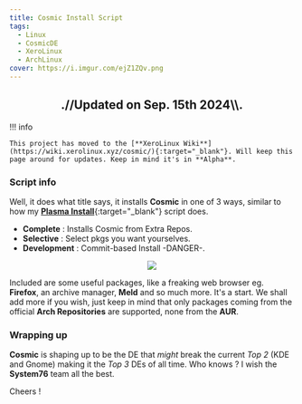```yaml
---
title: Cosmic Install Script
tags:
  - Linux
  - CosmicDE
  - XeroLinux
  - ArchLinux
cover: https://i.imgur.com/ejZ1ZQv.png
---
```


<h2 align="center">.//Updated on Sep. 15th 2024\\.</h2>

!!! info

    This project has moved to the [**XeroLinux Wiki**](https://wiki.xerolinux.xyz/cosmic/){:target="_blank"}. Will keep this page around for updates. Keep in mind it's in **Alpha**.

### Script info

Well, it does what title says, it installs **Cosmic** in one of 3 ways, similar to how my [**Plasma Install**](https://xerolinux.xyz/news/xerolinux-plasma/){:target="_blank"} script does.

- **Complete**     : Installs Cosmic from Extra Repos.
- **Selective**    : Select pkgs you want yourselves.
- **Development**  : Commit-based Install -DANGER-.

<p align="center">
  <img src="https://i.imgur.com/Fvl9uRU.png">
</p>

Included are some useful packages, like a freaking web browser eg. **Firefox**, an archive manager, **Meld** and so much more. It's a start. We shall add more if you wish, just keep in mind that only packages coming from the official **Arch Repositories** are supported, none from the **AUR**.

### Wrapping up

**Cosmic** is shaping up to be the DE that *might* break the current *Top 2* (KDE and Gnome) making it the *Top 3* DEs of all time. Who knows ? I wish the **System76** team all the best.

Cheers !
